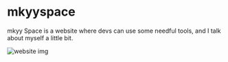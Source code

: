 # mkyyspace
mkyy Space is a website where devs can use some needful tools, and I talk about myself a little bit.

<img href="https://ibb.co/6rbVKvn" alt="website img"/>
